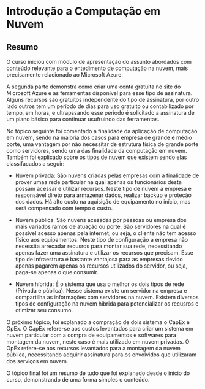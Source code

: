 # Introdução a Computação em Nuvem

## Resumo
O curso iniciou com módulo de apresentação do assunto abordados com conteúdo relevante para o entedimento de computação na nuvem, mais precisamente
relacionado ao Microsoft Azure.
  
A segunda parte demonstra como criar uma conta gratuita no site do Microsoft Azure e as ferramentas disponível para esse tipo de assinatura. Alguns 
recursos são gratuítos independente do tipo de assinatura, por outro lado outros tem um período de dias para uso gratuito ou contabilizado por tempo, em
horas, e ultrapssando esse período é solicitado a assinatura de um plano básico para continuar usufruindo das ferramentas.
 
No tópico seguinte foi comentado a finalidade da aplicação de computação em nuvem, sendo na maioria dos casos para empresa de grande e médio porte, uma
vantagem por não necessitar de estrutura física de grande porte como servidores, sendo uma das finalidade da computação em nuvem. Também foi explicado
sobre os tipos de nuvem que existem sendo elas classifacados a seguir:

* Nuvem privada: São nuvens criadas pelas empresas com a finalidade de prover umaa rede particular na qual apenas os funcionários desta possam acessar
e utilizar recursos. Neste tipo de nuvem a empresa é responsável direto para armazenar dados, realizar backup e proteção dos dados. Há alto custo na
aquisição de equipamento no início, mas será compensado com tempo o custo.

* Nuvem pública: São nuvens acesadas por pessoas ou empresa dos mais variados ramos de atuação ou porte. São servidores na qual é possível acesso apenas
pela internet, ou seja, o cliente não tem acesso físico aos equipamentos. Neste tipo de configuração a empresa não necessita arrecadar recusros para montar
sua rede, necessitando apenas fazer uma assinatura e utilizar os recursos que precisam. Esse tipo de infraestrura é bastante vantajosa para as empresas
devido apenas pagarem apenas os recursos utilizados do servidor, ou seja, paga-se apenas o que consumir.

* Nuvem híbrida: É o sistema que usa o melhor os dois tipos de rede (Privada e pública). Nesse sistema existe um servidor na empresa e compartilha as
informações com servidores na nuvem. Existem diversos tipos de configuração na nuvem híbrida para potencializar os recusros e otimizar seu consumo.

O próximo tópico, foi explanado a compração de dois sistema o CapEx e OpEx. O CapEx refere-se aos custos levantados para criar um sistema em nuvem
particular com a compra de equipamentos e softwares para montagem da nuvem, neste caso é mais utilizado em nuvem privadas. O OpEx refere-se aos recursos
levantados para a montagem da nuvem pública, necessitando adquirir assinatura para os envolvidos que utilizaram dos serviços em nuvem.

O tópico final foi um resumo de tudo que foi explanado desde o início do curso, demonstrando de uma forma simples o conteúdo.
